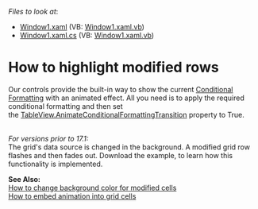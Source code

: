 <!-- default file list -->
*Files to look at*:

* [Window1.xaml](./CS/AnimateChangedRows/Window1.xaml) (VB: [Window1.xaml.vb](./VB/AnimateChangedRows/Window1.xaml.vb))
* [Window1.xaml.cs](./CS/AnimateChangedRows/Window1.xaml.cs) (VB: [Window1.xaml.vb](./VB/AnimateChangedRows/Window1.xaml.vb))
<!-- default file list end -->
# How to highlight modified rows


<p>Our controls provide the built-in way to show the current <a href="https://documentation.devexpress.com/WPF/17130/Controls-and-Libraries/Data-Grid/Conditional-Formatting">Conditional Formatting</a> with an animated effect. All you need is to apply the required conditional formatting and then set the <a href="https://documentation.devexpress.com/WPF/DevExpress.Xpf.Grid.TableView.AnimateConditionalFormattingTransition.property">TableView.AnimateConditionalFormattingTransition</a> property to True.</p><p><br><em>For versions prior to 17.1:</em><br>The grid's data source is changed in the background. A modified grid row flashes and then fades out. Download the example, to learn how this functionality is implemented.</p><p><strong>See Also:</strong><br> <a href="https://www.devexpress.com/Support/Center/p/E1297">How to change background color for modified cells</a><br> <a href="https://www.devexpress.com/Support/Center/p/E1532">How to embed animation into grid cells</a></p>

<br/>


